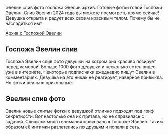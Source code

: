 <p>Эвелин слив фото госпожа Эвелин архив. Готовые фотки голой Госпожи Эвелин. Слив Эвелин 2024 года вы можете посмотреть прямо сейчас! Девушка открыта и радует всех своим красивым телом. Почему бы не насладиться им?</p>
<p><a href="https://ify.ac/1ND3">Архив с Госпожой Эвелин</a></p>
<h2>Госпожа Эвелин слив</h2>
<p>Госпожа Эвелин слив фото девушки на котром она красиво позирует перед камерой. Больше 1000 фото девушки и несколько сотен видео уже в интернете. Некоторые подписчики ежедневно пишут Эвелин в комментариях. Девушка на это никак не реагирует, наверное привыкла. Но фотки реально прикольные.</p>
<h2>Эвелин слив фото</h2>
<p>Эвелин новые слитые фотки с девушкой отлично подходят под гриф секретности. Вот настолько она их прятала, но не справилась с задачей. Слишком много внимания приковано к Госпоже Эвелин. Таким образом её интимки разлетелись по друзьям и попали в сеть.</p>
